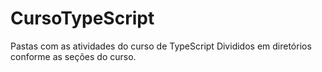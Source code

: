 # CursoTypeScript
Pastas com as atividades do curso de TypeScript
Divididos em diretórios conforme as seções do curso.

